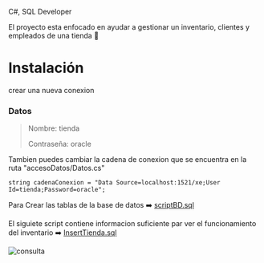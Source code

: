 C#, SQL Developer

El proyecto esta enfocado en ayudar a gestionar un inventario, clientes y empleados de una tienda 🏪


# Instalación
 crear una nueva conexion
 
### Datos
 >  Nombre: tienda 
 >   
 >  Contraseña: oracle
 
 Tambien puedes cambiar la cadena de conexion que se encuentra en la ruta "accesoDatos/Datos.cs" 
 
 `string cadenaConexion = "Data Source=localhost:1521/xe;User Id=tienda;Password=oracle";`
 
Para Crear las tablas de la base de datos ➡️ [scriptBD.sql](https://github.com/JulianRuano/AppGestionarTiendaQ/blob/master/scriptBD.sql)

El siguiete script contiene informacion suficiente par ver el funcionamiento del inventario ➡️ [InsertTienda.sql](https://github.com/JulianRuano/AppGestionarTiendaQ/blob/master/InsertTienda.sql)


![consulta](https://user-images.githubusercontent.com/113054523/188988220-53441560-c3bb-4c83-b743-607e8b897354.png)
